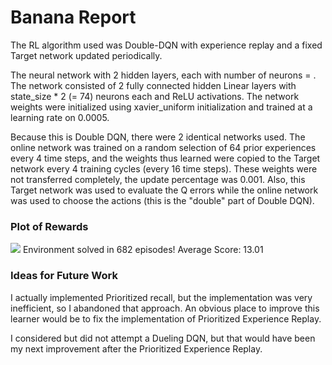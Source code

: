 # Banana Report

The RL algorithm used was Double-DQN with experience replay and a fixed Target network updated periodically.  

The neural network with 2 hidden layers, each with number of neurons = .  The network consisted of 2 fully connected hidden Linear layers with state_size * 2 (= 74) neurons each and ReLU activations.  The network weights were initialized using xavier_uniform initialization and trained at a learning rate on 0.0005.

Because this is Double DQN, there were 2 identical networks used.  The online network was trained on a random selection of 64 prior experiences every 4 time steps, and the weights thus learned were copied to the Target network every 4 training cycles (every 16 time steps).  These weights were not transferred completely, the update percentage was 0.001.  Also, this Target network was used to evaluate the Q errors while the online network was used to choose the actions (this is the "double" part of Double DQN). 

### Plot of Rewards

![](output.png)
Environment solved in 682 episodes!	Average Score: 13.01

### Ideas for Future Work

I actually implemented Prioritized recall, but the implementation was very inefficient, so I abandoned that approach.  An obvious place to improve this learner would be to fix the implementation of Prioritized Experience Replay.

I considered but did not attempt a Dueling DQN, but that would have been my next improvement after the Prioritized Experience Replay.
